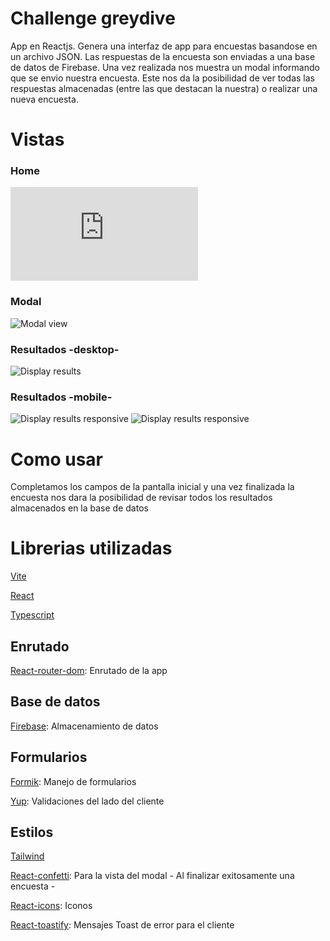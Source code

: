 # Challenge greydive

App en Reactjs. Genera una interfaz de app para encuestas basandose en un archivo JSON.
Las respuestas de la encuesta son enviadas a una base de datos de Firebase.
Una vez realizada nos muestra un modal informando que se envio nuestra encuesta. Este nos da la posibilidad de ver todas las respuestas almacenadas (entre las que destacan la nuestra) o realizar una nueva encuesta.

# Vistas

### Home

![Home page](https://github.com/MartinMaffei95/challenge-greydive/blob/main/public/1673038058339.pdf)

### Modal

![Modal view](https://github.com/MartinMaffei95/challenge-greydive/blob/main/public/1673038130329.png)

### Resultados -desktop-

![Display results](https://github.com/MartinMaffei95/challenge-greydive/blob/main/public/1673038149957.png)

### Resultados -mobile-

![Display results responsive](https://github.com/MartinMaffei95/challenge-greydive/blob/main/public/1673038242834.png)
![Display results responsive](https://github.com/MartinMaffei95/challenge-greydive/blob/main/public/1673038267737.png)

# Como usar

Completamos los campos de la pantalla inicial y una vez finalizada la encuesta nos dara la posibilidad de revisar todos los resultados almacenados en la base de datos

# Librerias utilizadas

[Vite](https://vitejs.dev/)

[React](https://reactjs.org/)

[Typescript](https://www.typescriptlang.org/)

## Enrutado

[React-router-dom](https://reactrouter.com/): Enrutado de la app

## Base de datos

[Firebase](https://firebase.google.com/): Almacenamiento de datos

## Formularios

[Formik](https://formik.org/): Manejo de formularios

[Yup](https://www.npmjs.com/package/yup): Validaciones del lado del cliente

## Estilos

[Tailwind](https://tailwindcss.com/)

[React-confetti](https://www.npmjs.com/package/react-confetti): Para la vista del modal - Al finalizar exitosamente una encuesta -

[React-icons](https://react-icons.github.io/react-icons/): Iconos

[React-toastify](https://fkhadra.github.io/react-toastify): Mensajes Toast de error para el cliente
